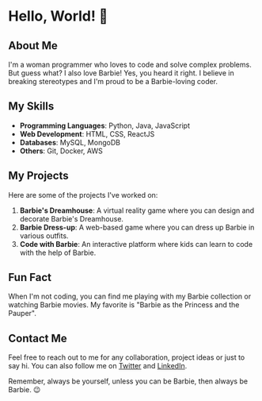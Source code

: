 # Hello, World! 👋

## About Me
I'm a woman programmer who loves to code and solve complex problems. But guess what? I also love Barbie! Yes, you heard it right. I believe in breaking stereotypes and I'm proud to be a Barbie-loving coder.

## My Skills
- **Programming Languages**: Python, Java, JavaScript
- **Web Development**: HTML, CSS, ReactJS
- **Databases**: MySQL, MongoDB
- **Others**: Git, Docker, AWS

## My Projects
Here are some of the projects I've worked on:

1. **Barbie's Dreamhouse**: A virtual reality game where you can design and decorate Barbie's Dreamhouse.
2. **Barbie Dress-up**: A web-based game where you can dress up Barbie in various outfits.
3. **Code with Barbie**: An interactive platform where kids can learn to code with the help of Barbie.

## Fun Fact
When I'm not coding, you can find me playing with my Barbie collection or watching Barbie movies. My favorite is "Barbie as the Princess and the Pauper".

## Contact Me
Feel free to reach out to me for any collaboration, project ideas or just to say hi. You can also follow me on [Twitter](https://github.com/tchapi/markdown-cheatsheet/blob/master/README.md) and [LinkedIn](https://github.com/matiassingers/awesome-readme).

Remember, always be yourself, unless you can be Barbie, then always be Barbie. 😉
